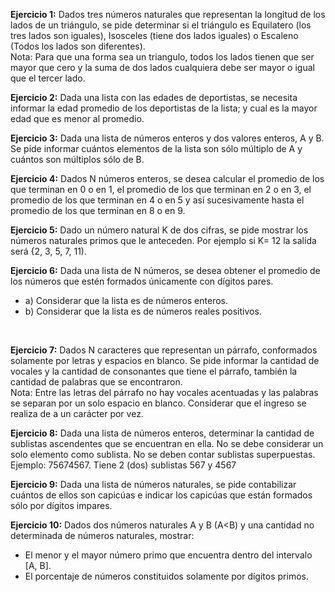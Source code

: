 <b>Ejercicio 1:</b> Dados tres números naturales que representan la longitud de los lados de un triángulo, se pide determinar si el triángulo es Equilatero (los tres lados son iguales), Isosceles (tiene dos lados iguales) o Escaleno (Todos los lados son diferentes).
<br>Nota: Para que una forma sea un triangulo, todos los lados tienen que ser mayor que cero y la suma de dos lados cualquiera debe ser mayor o igual que el tercer lado.
<br>

<b>Ejercicio 2:</b> Dada una lista con las edades de deportistas, se necesita informar la edad promedio de los deportistas de la lista; y cual es la mayor edad que es menor al promedio.
<br>

<b>Ejercicio 3:</b> Dada una lista de números enteros y dos valores enteros, A y B. Se pide informar cuántos elementos de la lista son sólo múltiplo de A y cuántos son múltiplos sólo de B.
<br>

<b>Ejercicio 4:</b> Dados N números enteros, se desea calcular el promedio de los que terminan en 0 o en 1, el promedio de los que terminan en 2 o en 3, el promedio de los que terminan en 4 o en 5 y así sucesivamente hasta el promedio de los que terminan en 8 o en 9.
<br>

<b>Ejercicio 5:</b> Dado un número natural K de dos cifras, se pide mostrar los números naturales primos que le anteceden. Por ejemplo si K= 12 la salida será {2, 3, 5, 7, 11).
<br>

<b>Ejercicio 6:</b> Dada una lista de N números, se desea obtener el promedio de los números que estén formados únicamente con dígitos pares.<br>
* a) Considerar que la lista es de números enteros.<br> 
* b) Considerar que la lista es de números reales positivos.
<br>

<b>Ejercicio 7:</b> Dados N caracteres que representan un párrafo, conformados solamente por letras y espacios
en blanco. Se pide informar la cantidad de vocales y la cantidad de consonantes que tiene el párrafo,
también la cantidad de palabras que se encontraron.<br>
Nota: Entre las letras del párrafo no hay vocales acentuadas y las palabras se separan por un solo espacio
en blanco. Considerar que el ingreso se realiza de a un carácter por vez.
<br>

<b>Ejercicio 8:</b> Dada una lista de números enteros, determinar la cantidad de sublistas ascendentes que se
encuentran en ella. No se debe considerar un solo elemento como sublista. No se deben contar sublistas
superpuestas.<br>
Ejemplo: 75674567. Tiene 2 (dos) sublistas 567 y 4567
<br>

<b>Ejercicio 9:</b> Dada una lista de números naturales, se pide contabilizar cuántos de ellos son capicúas e
indicar los capicúas que están formados sólo por dígitos impares.
<br>

<b>Ejercicio 10:</b> Dados dos números naturales A y B (A<B) y una cantidad no determinada de números
naturales, mostrar:<br>
* El menor y el mayor número primo que encuentra dentro del intervalo [A, B].<br>
* El porcentaje de números constituidos solamente por dígitos primos.
